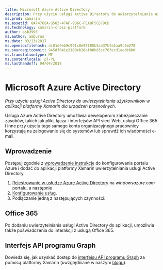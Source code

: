 ```yaml
---
title: Microsoft Azure Active Directory
description: Przy użyciu usługi Active Directory do uwierzytelniania użytkowników w aplikacji platformy Xamarin dla urządzeń przenośnych.
ms.prod: xamarin
ms.assetid: 0A74766A-B583-47AF-986C-FEA8F5CBF9CD
ms.technology: xamarin-cross-platform
author: asb3993
ms.author: amburns
ms.date: 03/23/2017
ms.openlocfilehash: dc81d9eb9c991c8e97185b5ab37b9a1aa9c5e278
ms.sourcegitcommit: 945df041e2180cb20af08b83cc703ecd1aedc6b0
ms.translationtype: MT
ms.contentlocale: pl-PL
ms.lasthandoff: 04/04/2018
---
```

# <a name="microsoft-azure-active-directory"></a>Microsoft Azure Active Directory

_Przy użyciu usługi Active Directory do uwierzytelniania użytkowników w aplikacji platformy Xamarin dla urządzeń przenośnych._


Usługa Azure Active Directory umożliwia deweloperom zabezpieczanie zasobów, takich jak pliki, łącza i interfejsów API sieci Web, usługi Office 365 i inne przy użyciu tego samego konta organizacyjnego pracownicy korzystają na zalogowanie się do systemów lub sprawdź ich wiadomości e-mail.

## <a name="getting-started"></a>Wprowadzenie

Postępuj zgodnie z [wprowadzenie instrukcje](~/cross-platform/data-cloud/active-directory/get-started/index.md) do konfigurowania portalu Azure i dodać do aplikacji platformy Xamarin uwierzytelniania usługi Active Directory.

1. [Rejestrowanie w usłudze Azure Active Directory](~/cross-platform/data-cloud/active-directory/get-started/register.md) na *windowsazure.com* portalu, a następnie
2. [Konfigurowanie usług](~/cross-platform/data-cloud/active-directory/get-started/configure.md).
3. Podłączanie jedną z następujących czynności:

## <a name="office-365"></a>Office 365

Po dodaniu uwierzytelniania usługi Active Directory do aplikacji, umożliwia także poświadczenia do interakcji z usługą Office 365.

## <a name="graph-api"></a>Interfejs API programu Graph

Dowiedz się, jak uzyskać dostęp do [interfejsu API programu Graph](~/cross-platform/data-cloud/active-directory/graph.md) za pomocą platformy Xamarin (uwzględniane w naszym [blogu](http://blog.xamarin.com/authenticate-xamarin-mobile-apps-using-azure-active-directory/)).

